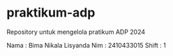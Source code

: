 # praktikum-adp
Repository untuk mengelola pratikum ADP 2024

Nama  : Bima Nikala Lisyanda
Nim   : 2410433015
Shift : 1
